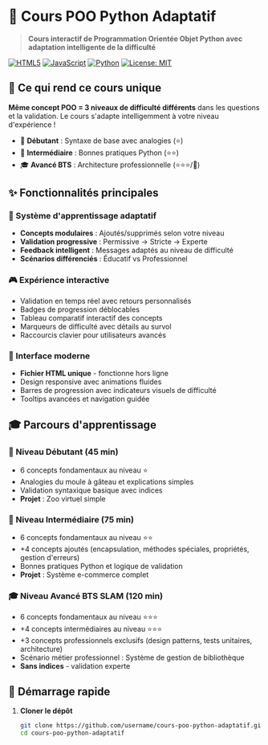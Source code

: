 # 🐍 Cours POO Python Adaptatif

> **Cours interactif de Programmation Orientée Objet Python avec adaptation intelligente de la difficulté**

[![HTML5](https://img.shields.io/badge/HTML5-E34F26?style=flat&logo=html5&logoColor=white)](https://developer.mozilla.org/fr/docs/Web/HTML)
[![JavaScript](https://img.shields.io/badge/JavaScript-F7DF1E?style=flat&logo=javascript&logoColor=black)](https://developer.mozilla.org/fr/docs/Web/JavaScript)
[![Python](https://img.shields.io/badge/Python-3776AB?style=flat&logo=python&logoColor=white)](https://www.python.org/)
[![License: MIT](https://img.shields.io/badge/License-MIT-yellow.svg)](https://opensource.org/licenses/MIT)

## 🎯 Ce qui rend ce cours unique

**Même concept POO = 3 niveaux de difficulté différents** dans les questions et la validation. Le cours s'adapte intelligemment à votre niveau d'expérience !

- 🌱 **Débutant** : Syntaxe de base avec analogies (⭐)
- 🚀 **Intermédiaire** : Bonnes pratiques Python (⭐⭐) 
- 🎓 **Avancé BTS** : Architecture professionnelle (⭐⭐⭐/🏢)

## ✨ Fonctionnalités principales

### 🧠 Système d'apprentissage adaptatif
- **Concepts modulaires** : Ajoutés/supprimés selon votre niveau
- **Validation progressive** : Permissive → Stricte → Experte
- **Feedback intelligent** : Messages adaptés au niveau de difficulté
- **Scénarios différenciés** : Éducatif vs Professionnel

### 🎮 Expérience interactive
- Validation en temps réel avec retours personnalisés
- Badges de progression déblocables
- Tableau comparatif interactif des concepts
- Marqueurs de difficulté avec détails au survol
- Raccourcis clavier pour utilisateurs avancés

### 📱 Interface moderne
- **Fichier HTML unique** - fonctionne hors ligne
- Design responsive avec animations fluides
- Barres de progression avec indicateurs visuels de difficulté
- Tooltips avancées et navigation guidée

## 🎓 Parcours d'apprentissage

### 🌱 Niveau Débutant (45 min)
- 6 concepts fondamentaux au niveau ⭐
- Analogies du moule à gâteau et explications simples
- Validation syntaxique basique avec indices
- **Projet** : Zoo virtuel simple

### 🚀 Niveau Intermédiaire (75 min) 
- 6 concepts fondamentaux au niveau ⭐⭐
- +4 concepts ajoutés (encapsulation, méthodes spéciales, propriétés, gestion d'erreurs)
- Bonnes pratiques Python et logique de validation
- **Projet** : Système e-commerce complet

### 🎓 Niveau Avancé BTS SLAM (120 min)
- 6 concepts fondamentaux au niveau ⭐⭐⭐
- +4 concepts intermédiaires au niveau ⭐⭐⭐
- +3 concepts professionnels exclusifs (design patterns, tests unitaires, architecture)
- Scénario métier professionnel : Système de gestion de bibliothèque
- **Sans indices** - validation experte

## 🚀 Démarrage rapide

1. **Cloner le dépôt**
   ```bash
   git clone https://github.com/username/cours-poo-python-adaptatif.git
   cd cours-poo-python-adaptatif
